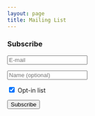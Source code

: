 ```yaml
---
layout: page
title: Mailing List
---
```


<form method="post" action="https://sousastep.pikapod.net/subscription/form" class="listmonk-form">
    <div>
        <h3>Subscribe</h3>
        <input type="hidden" name="nonce" />
        <p><input type="email" name="email" required placeholder="E-mail" /></p>
        <p><input type="text" name="name" placeholder="Name (optional)" /></p>  
        <p>
          <input id="94875" type="checkbox" name="l" checked value="94875614-88f9-49e2-8f9a-78e5e6e1aac3" />
          <label for="94875">Opt-in list</label>
        </p>        
        <p><input type="submit" value="Subscribe" /></p>
    </div>
</form>